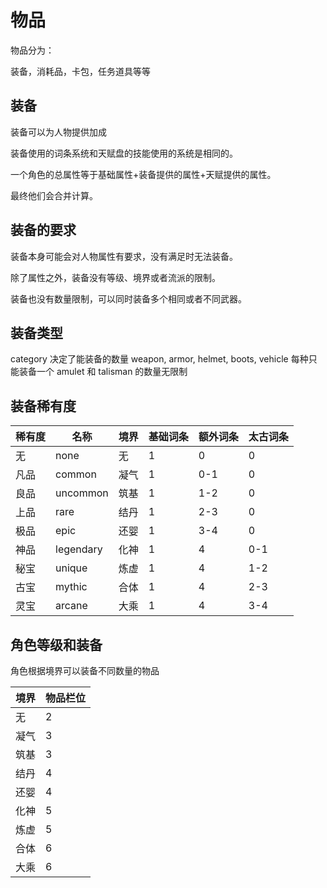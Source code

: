 # 物品

物品分为：

装备，消耗品，卡包，任务道具等等

## 装备

装备可以为人物提供加成

装备使用的词条系统和天赋盘的技能使用的系统是相同的。

一个角色的总属性等于基础属性+装备提供的属性+天赋提供的属性。

最终他们会合并计算。

## 装备的要求

装备本身可能会对人物属性有要求，没有满足时无法装备。

除了属性之外，装备没有等级、境界或者流派的限制。

装备也没有数量限制，可以同时装备多个相同或者不同武器。

## 装备类型

category 决定了能装备的数量
weapon, armor, helmet, boots, vehicle 每种只能装备一个
amulet 和 talisman 的数量无限制

## 装备稀有度

| 稀有度 | 名称      | 境界 | 基础词条 | 额外词条 | 太古词条 |
| :----- | --------- | ---- | -------- | -------- | -------- |
| 无     | none      | 无   | 1        | 0        | 0        |
| 凡品   | common    | 凝气 | 1        | 0-1      | 0        |
| 良品   | uncommon  | 筑基 | 1        | 1-2      | 0        |
| 上品   | rare      | 结丹 | 1        | 2-3      | 0        |
| 极品   | epic      | 还婴 | 1        | 3-4      | 0        |
| 神品   | legendary | 化神 | 1        | 4        | 0-1      |
| 秘宝   | unique    | 炼虚 | 1        | 4        | 1-2      |
| 古宝   | mythic    | 合体 | 1        | 4        | 2-3      |
| 灵宝   | arcane    | 大乘 | 1        | 4        | 3-4      |

## 角色等级和装备

角色根据境界可以装备不同数量的物品

| 境界 | 物品栏位 |
| ---- | -------- |
| 无   | 2        |
| 凝气 | 3        |
| 筑基 | 3        |
| 结丹 | 4        |
| 还婴 | 4        |
| 化神 | 5        |
| 炼虚 | 5        |
| 合体 | 6        |
| 大乘 | 6        |
